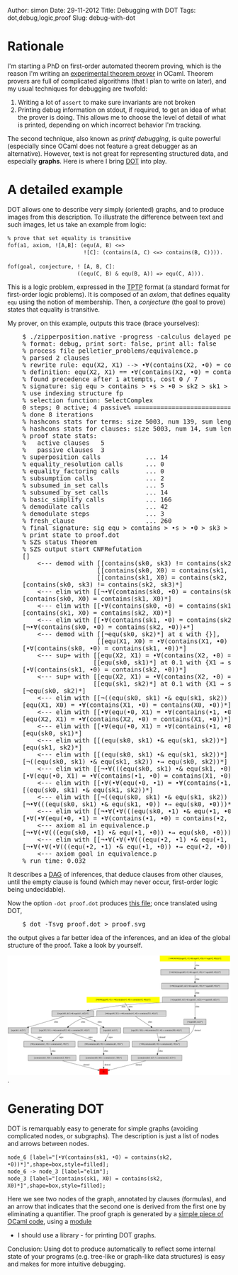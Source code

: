 Author: simon
Date: 29-11-2012
Title: Debugging with DOT
Tags: dot,debug,logic,proof
Slug: debug-with-dot

# Rationale

I'm starting a PhD on first-order automated theorem proving, which is
the reason I'm writing an [experimental theorem prover](http://github.com/c-cube/zipperposition/ "zipperposition on github") in OCaml. Theorem provers are
full of complicated algorithms (that I plan to write on later), and my
usual techniques for debugging are twofold:

1. Writing a lot of `assert` to make sure invariants are not broken
2. Printing debug information on stdout, if required, to get an idea of
    what the prover is doing. This allows me to choose the level of
    detail of what is printed, depending on which incorrect behavior I'm
    tracking.

The second technique, also known as _printf debugging_, is quite powerful
(especially since OCaml does not feature a great debugger as an
alternative). However, text is not great for representing structured
data, and especially **graphs**. Here is where I bring
[DOT](http://graphviz.org "dot page") into play.

# A detailed example

DOT allows one to describe very simply (oriented) graphs, and to produce
images from this description. To illustrate the difference between
text and such images, let us take an example from logic:

    
    % prove that set equality is transitive
    fof(a1, axiom, ![A,B]: (equ(A, B) <=>
                            ![C]: (contains(A, C) <=> contains(B, C)))).

    fof(goal, conjecture, ! [A, B, C]:
                          ((equ(C, B) & equ(B, A)) => equ(C, A))).

This is a logic problem, expressed in the
[TPTP](http://www.cs.miami.edu/~tptp/ "TPTP main page") format
(a standard format for first-order logic problems). It is composed of
an _axiom_, that defines equality `equ` using the notion of membership.
Then, a _conjecture_ (the goal to prove) states that equality is
transitive.

My prover, on this example, outputs this trace (brace yourselves):

<pre>
    $ ./zipperposition.native -progress -calculus delayed pelletier_problems/equivalence.p -dot proof.dot
    % format: debug, print sort: false, print all: false
    % process file pelletier_problems/equivalence.p
    % parsed 2 clauses
    % rewrite rule: equ(X2, X1) --> •∀(contains(X2, •0) = contains(X1, •0))
    % definition: equ(X2, X1) == •∀(contains(X2, •0) = contains(X1, •0))
    % found precedence after 1 attempts, cost 0 / 7
    % signature: sig equ > contains > •s > •0 > sk2 > sk1 > sk0 > •= > •→ > •∀ > •∃ > •λ > •| > •& > •¬ > $false > $true
    % use indexing structure fp
    % selection function: SelectComplex
    0 steps; 0 active; 4 passive% ===============================================
    % done 8 iterations
    % hashcons stats for terms: size 5003, num 139, sum length 414, buckets: small 0, median 0, big 3
    % hashcons stats for clauses: size 5003, num 14, sum length 42, buckets: small 0, median 0, big 3
    % proof state stats:
    %   active clauses   5
    %   passive clauses  3
    % superposition calls            ... 14
    % equality_resolution calls      ... 0
    % equality_factoring calls       ... 0
    % subsumption calls              ... 2
    % subsumed_in_set calls          ... 5
    % subsumed_by_set calls          ... 14
    % basic_simplify calls           ... 166
    % demodulate calls               ... 42
    % demodulate steps               ... 3
    % fresh_clause                   ... 260
    % final signature: sig equ > contains > •s > •0 > sk3 > sk2 > sk1 > sk0 > •= > •→ > •∀ > •∃ > •λ > •| > •& > •¬ > $false > $true
    % print state to proof.dot
    % SZS status Theorem
    % SZS output start CNFRefutation
    []
        <--- demod with [[contains(sk0, sk3) != contains(sk2, sk3)*] at ε with {}], 
                        [[contains(sk0, X0) = contains(sk1, X0)*] at ε with {}], 
                        [[contains(sk1, X0) = contains(sk2, X0)*] at ε with {}]
    [contains(sk0, sk3) != contains(sk2, sk3)*]
        <--- elim with [[¬•∀(contains(sk0, •0) = contains(sk2, •0))+*] at ε with {}]
    [contains(sk0, X0) = contains(sk1, X0)*]
        <--- elim with [[•∀(contains(sk0, •0) = contains(sk1, •0))*] at ε with {}]
    [contains(sk1, X0) = contains(sk2, X0)*]
        <--- elim with [[•∀(contains(sk1, •0) = contains(sk2, •0))*] at ε with {}]
    [¬•∀(contains(sk0, •0) = contains(sk2, •0))+*]
        <--- demod with [[¬equ(sk0, sk2)*] at ε with {}], 
                        [[equ(X1, X0) = •∀(contains(X1, •0) = contains(X0, •0))*] at ε with {}]
    [•∀(contains(sk0, •0) = contains(sk1, •0))*]
        <--- sup+ with [[equ(X2, X1) = •∀(contains(X2, •0) = contains(X1, •0))*] at 0.1 with {X1 → sk1, X2 → sk0}], 
                       [[equ(sk0, sk1)*] at 0.1 with {X1 → sk1, X2 → sk0}]
    [•∀(contains(sk1, •0) = contains(sk2, •0))*]
        <--- sup+ with [[equ(X2, X1) = •∀(contains(X2, •0) = contains(X1, •0))*] at 0.1 with {X1 → sk2, X2 → sk1}], 
                       [[equ(sk1, sk2)*] at 0.1 with {X1 → sk2, X2 → sk1}]
    [¬equ(sk0, sk2)*]
        <--- elim with [[¬((equ(sk0, sk1) •& equ(sk1, sk2)) •→ equ(sk0, sk2))*] at ε with {}]
    [equ(X1, X0) = •∀(contains(X1, •0) = contains(X0, •0))*]
        <--- elim with [[•∀(equ(•0, X1) = •∀(contains(•1, •0) = contains(X1, •0)))*] at ε with {}]
    [equ(X2, X1) = •∀(contains(X2, •0) = contains(X1, •0))*]
        <--- elim with [[•∀(equ(•0, X1) = •∀(contains(•1, •0) = contains(X1, •0)))*] at ε with {}]
    [equ(sk0, sk1)*]
        <--- elim with [[(equ(sk0, sk1) •& equ(sk1, sk2))*] at ε with {}]
    [equ(sk1, sk2)*]
        <--- elim with [[(equ(sk0, sk1) •& equ(sk1, sk2))*] at ε with {}]
    [¬((equ(sk0, sk1) •& equ(sk1, sk2)) •→ equ(sk0, sk2))*]
        <--- elim with [[¬•∀(((equ(sk0, sk1) •& equ(sk1, •0)) •→ equ(sk0, •0)))*] at ε with {}]
    [•∀(equ(•0, X1) = •∀(contains(•1, •0) = contains(X1, •0)))*]
        <--- elim with [[•∀(•∀(equ(•0, •1) = •∀(contains(•1, •0) = contains(•2, •0))))*] at ε with {}]
    [(equ(sk0, sk1) •& equ(sk1, sk2))*]
        <--- elim with [[¬((equ(sk0, sk1) •& equ(sk1, sk2)) •→ equ(sk0, sk2))*] at ε with {}]
    [¬•∀(((equ(sk0, sk1) •& equ(sk1, •0)) •→ equ(sk0, •0)))*]
        <--- elim with [[¬•∀(•∀(((equ(sk0, •1) •& equ(•1, •0)) •→ equ(sk0, •0))))*] at ε with {}]
    [•∀(•∀(equ(•0, •1) = •∀(contains(•1, •0) = contains(•2, •0))))*]
        <--- axiom a1 in equivalence.p
    [¬•∀(•∀(((equ(sk0, •1) •& equ(•1, •0)) •→ equ(sk0, •0))))*]
        <--- elim with [[¬•∀(•∀(•∀(((equ(•2, •1) •& equ(•1, •0)) •→ equ(•2, •0)))))*] at ε with {}]
    [¬•∀(•∀(•∀(((equ(•2, •1) •& equ(•1, •0)) •→ equ(•2, •0)))))*]
        <--- axiom goal in equivalence.p
    % run time: 0.032
</pre>


It describes a [DAG](http://en.wikipedia.org/wiki/Directed_acyclic_graph) of
inferences, that deduce clauses from other clauses, until the empty clause
is found (which may never occur, first-order logic being undecidable).

Now the option `-dot proof.dot` produces [this file](images/proof.dot "DOT file"); once translated using DOT,

<pre>
    $ dot -Tsvg proof.dot > proof.svg
</pre>

the output gives a far better idea of the inferences, and
an idea of the global structure of the proof. Take a look by yourself.

<img src="images/proof.svg" width=700> . 

# Generating DOT

DOT is remarquably easy to generate for simple graphs (avoiding
complicated nodes, or subgraphs). The description is just a list of
nodes and arrows between nodes.

    node_6 [label="[•∀(contains(sk1, •0) = contains(sk2, •0))*]",shape=box,style=filled];
    node_6 -> node_3 [label="elim"];
    node_3 [label="[contains(sk1, X0) = contains(sk2, X0)*]",shape=box,style=filled];

Here we see two nodes of the graph, annotated by clauses (formulas), and
an arrow that indicates that the second one is derived from the first one
by eliminating a quantifier. The proof graph is generated by
a [simple piece of OCaml code](
http://github.com/c-cube/zipperposition/blob/61530e886353a577dea1dde802baf456594c39d1/src/proofState.ml#L235),
using a [module](https://github.com/c-cube/zipperposition/blob/61530e886353a577dea1dde802baf456594c39d1/src/dot.ml)
 - I should use a library - for printing DOT graphs.

Conclusion: Using dot to produce automatically to reflect some
internal state of your programs (e.g. tree-like or graph-like data
structures) is easy and makes for more intuitive debugging.
